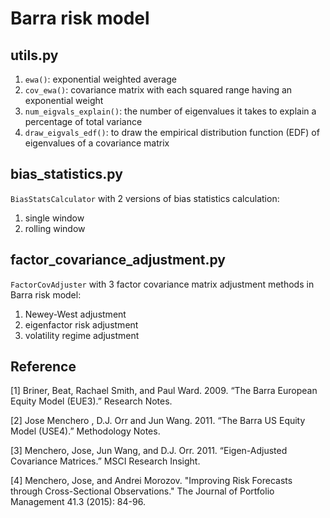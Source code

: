 # Barra risk model

## utils.py
1. `ewa()`: exponential weighted average
2. `cov_ewa()`: covariance matrix with each squared range having an exponential weight
3. `num_eigvals_explain()`: the number of eigenvalues it takes to explain a percentage of total variance
4. `draw_eigvals_edf()`: to draw the empirical distribution function (EDF) of eigenvalues of a covariance matrix
   
## bias_statistics.py
`BiasStatsCalculator` with 2 versions of bias statistics calculation:
1. single window
2. rolling window

## factor_covariance_adjustment.py
`FactorCovAdjuster` with 3 factor covariance matrix adjustment methods in Barra risk model:
1. Newey-West adjustment
2. eigenfactor risk adjustment
3. volatility regime adjustment

## Reference

[1] Briner, Beat, Rachael Smith, and Paul Ward. 2009. “The Barra European Equity Model (EUE3).” Research Notes.

[2] Jose Menchero , D.J. Orr and Jun Wang. 2011. “The Barra US Equity Model (USE4).” Methodology Notes.

[3] Menchero, Jose, Jun Wang, and D.J. Orr. 2011. “Eigen-Adjusted Covariance Matrices.” MSCI Research Insight.

[4] Menchero, Jose, and Andrei Morozov. "Improving Risk Forecasts through Cross-Sectional Observations." The Journal of Portfolio Management 41.3 (2015): 84-96.
